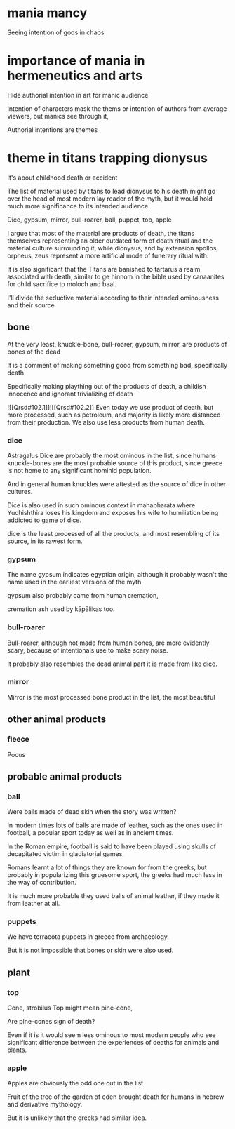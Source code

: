 
# mania mancy

Seeing intention of gods in chaos

# importance of mania in hermeneutics and arts

Hide authorial intention in art for manic audience

Intention of characters mask the thems or intention of authors from average viewers, but manics see through it,

Authorial intentions are themes

# theme in titans trapping dionysus

It's about childhood death or accident

The list of material used by titans to lead dionysus to his death might go over the head of most modern lay reader of the myth, but it would hold much more significance to its intended audience.

Dice, gypsum, mirror, bull-roarer, ball, puppet, top, apple

I argue that most of the material are products of death, the titans themselves representing an older outdated form of death ritual and the material culture surrounding it, while dionysus, and by extension apollos, orpheus, zeus represent a more artificial mode of funerary ritual with.

It is also significant that the Titans are banished to tartarus a realm associated with death, similar to ge hinnom in the bible used by canaanites for child sacrifice to moloch and baal.

I'll divide the seductive material according to their intended ominousness and their source

## bone

At the very least, knuckle-bone, bull-roarer, gypsum, mirror, are products of bones of the dead

It is a comment of making something good from something bad, specifically death

Specifically making plaything out of the products of death, a childish innocence and ignorant trivializing of death

![[Qrsd#102.1]]![[Qrsd#102.2]]
Even today we use product of death, but more processed, such as petroleum, and majority is likely more distanced from their production. We also use less products from human death.
### dice
Astragalus
Dice are probably the most ominous in the list, since humans knuckle-bones are the most probable source of this product, since greece is not home to any significant hominid population.

And in general human knuckles were attested as the source of dice in other cultures.

Dice is also used in such ominous context in mahabharata where Yudhishthira loses his kingdom and exposes his wife to humiliation being addicted to game of dice.

dice is the least processed of all the products, and most resembling of its source, in its rawest form.
### gypsum

The name gypsum indicates egyptian origin, although it probably wasn't the name used in the earliest versions of the myth

gypsum also probably came from human cremation, 

cremation ash used by kāpālikas too.

### bull-roarer
Bull-roarer, although not made from human bones, are more evidently scary, because of intentionals use to make scary noise.

It probably also resembles the dead animal part it is made from like dice.
### mirror
Mirror is the most processed bone  product in the list, the most beautiful

## other animal products

### fleece
Pocus
## probable animal products

### ball
Were balls made of dead skin when the story was written? 

In modern times lots of balls are made of leather, such as the ones used in football, a popular sport today as well as in ancient times.  

In the Roman empire, football is said to have been played using skulls of decapitated victim in gladiatorial games.

Romans learnt a lot of things they are known for from the greeks, but probably in popularizing this gruesome sport, the greeks had much less in the way of contribution.

It is much more probable they used balls of animal leather, if they made it from leather at all.

### puppets

We have terracota puppets in greece from archaeology.

But it is not impossible that bones or skin were also used.
## plant
### top
Cone, strobilus
Top might mean pine-cone, 

Are pine-cones sign of death? 

Even if it is it would seem less ominous to most modern people who see significant difference between the experiences of deaths for animals and plants.
### apple
Apples are obviously the odd one out in the list 

Fruit of the tree of the garden of eden brought death for humans in hebrew and derivative mythology.

But it is unlikely that the greeks had similar idea.